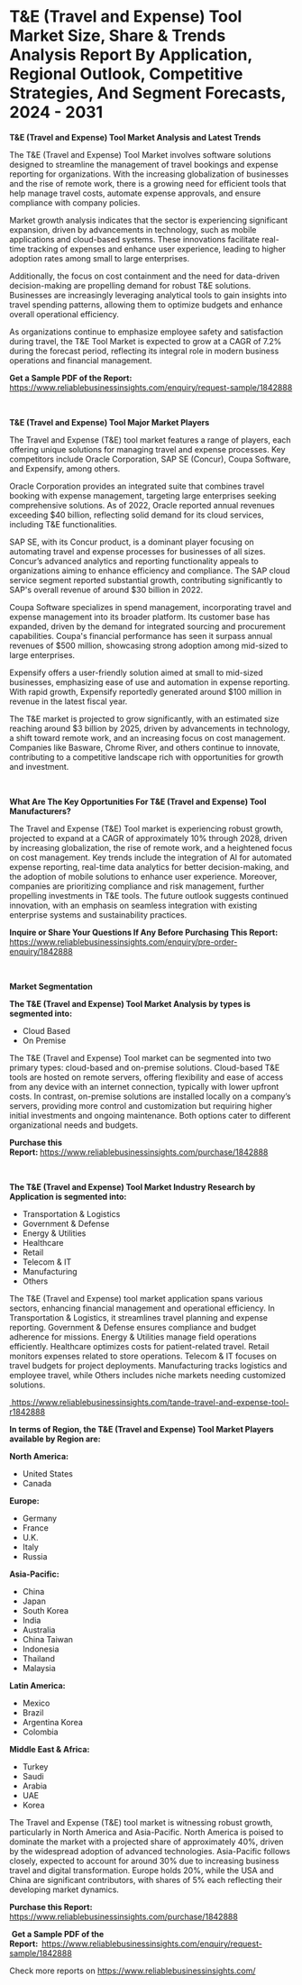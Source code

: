 <p><h1>T&E (Travel and Expense) Tool Market Size, Share & Trends Analysis Report By Application, Regional Outlook, Competitive Strategies, And Segment Forecasts, 2024 - 2031</h1></p><p><strong>T&E (Travel and Expense) Tool Market Analysis and Latest Trends</strong></p>
<p><p>The T&E (Travel and Expense) Tool Market involves software solutions designed to streamline the management of travel bookings and expense reporting for organizations. With the increasing globalization of businesses and the rise of remote work, there is a growing need for efficient tools that help manage travel costs, automate expense approvals, and ensure compliance with company policies. </p><p>Market growth analysis indicates that the sector is experiencing significant expansion, driven by advancements in technology, such as mobile applications and cloud-based systems. These innovations facilitate real-time tracking of expenses and enhance user experience, leading to higher adoption rates among small to large enterprises. </p><p>Additionally, the focus on cost containment and the need for data-driven decision-making are propelling demand for robust T&E solutions. Businesses are increasingly leveraging analytical tools to gain insights into travel spending patterns, allowing them to optimize budgets and enhance overall operational efficiency. </p><p>As organizations continue to emphasize employee safety and satisfaction during travel, the T&E Tool Market is expected to grow at a CAGR of 7.2% during the forecast period, reflecting its integral role in modern business operations and financial management.</p></p>
<p><strong>Get a Sample PDF of the Report:&nbsp;</strong> <a href="https://www.reliablebusinessinsights.com/enquiry/request-sample/1842888?utm_campaign=101&utm_medium=2&utm_source=Github&utm_content=ia&utm_term=01012025&utm_id=te-travel-and-expense-tool">https://www.reliablebusinessinsights.com/enquiry/request-sample/1842888</a></p>
<p>&nbsp;</p>
<p><strong>T&E (Travel and Expense) Tool Major Market Players</strong></p>
<p><p>The Travel and Expense (T&E) tool market features a range of players, each offering unique solutions for managing travel and expense processes. Key competitors include Oracle Corporation, SAP SE (Concur), Coupa Software, and Expensify, among others. </p><p>Oracle Corporation provides an integrated suite that combines travel booking with expense management, targeting large enterprises seeking comprehensive solutions. As of 2022, Oracle reported annual revenues exceeding $40 billion, reflecting solid demand for its cloud services, including T&E functionalities.</p><p>SAP SE, with its Concur product, is a dominant player focusing on automating travel and expense processes for businesses of all sizes. Concur’s advanced analytics and reporting functionality appeals to organizations aiming to enhance efficiency and compliance. The SAP cloud service segment reported substantial growth, contributing significantly to SAP's overall revenue of around $30 billion in 2022.</p><p>Coupa Software specializes in spend management, incorporating travel and expense management into its broader platform. Its customer base has expanded, driven by the demand for integrated sourcing and procurement capabilities. Coupa's financial performance has seen it surpass annual revenues of $500 million, showcasing strong adoption among mid-sized to large enterprises.</p><p>Expensify offers a user-friendly solution aimed at small to mid-sized businesses, emphasizing ease of use and automation in expense reporting. With rapid growth, Expensify reportedly generated around $100 million in revenue in the latest fiscal year.</p><p>The T&E market is projected to grow significantly, with an estimated size reaching around $3 billion by 2025, driven by advancements in technology, a shift toward remote work, and an increasing focus on cost management. Companies like Basware, Chrome River, and others continue to innovate, contributing to a competitive landscape rich with opportunities for growth and investment.</p></p>
<p>&nbsp;</p>
<p><strong>What Are The Key Opportunities For T&E (Travel and Expense) Tool Manufacturers?</strong></p>
<p><p>The Travel and Expense (T&E) Tool market is experiencing robust growth, projected to expand at a CAGR of approximately 10% through 2028, driven by increasing globalization, the rise of remote work, and a heightened focus on cost management. Key trends include the integration of AI for automated expense reporting, real-time data analytics for better decision-making, and the adoption of mobile solutions to enhance user experience. Moreover, companies are prioritizing compliance and risk management, further propelling investments in T&E tools. The future outlook suggests continued innovation, with an emphasis on seamless integration with existing enterprise systems and sustainability practices.</p></p>
<p><strong>Inquire or Share Your Questions If Any Before Purchasing This Report:</strong> <a href="https://www.reliablebusinessinsights.com/enquiry/pre-order-enquiry/1842888?utm_campaign=101&utm_medium=2&utm_source=Github&utm_content=ia&utm_term=01012025&utm_id=te-travel-and-expense-tool">https://www.reliablebusinessinsights.com/enquiry/pre-order-enquiry/1842888</a></p>
<p>&nbsp;</p>
<p><strong>Market Segmentation</strong></p>
<p><strong>The T&E (Travel and Expense) Tool Market Analysis by types is segmented into:</strong></p>
<p><ul><li>Cloud Based</li><li>On Premise</li></ul></p>
<p><p>The T&E (Travel and Expense) Tool market can be segmented into two primary types: cloud-based and on-premise solutions. Cloud-based T&E tools are hosted on remote servers, offering flexibility and ease of access from any device with an internet connection, typically with lower upfront costs. In contrast, on-premise solutions are installed locally on a company’s servers, providing more control and customization but requiring higher initial investments and ongoing maintenance. Both options cater to different organizational needs and budgets.</p></p>
<p><strong>Purchase this Report:&nbsp;</strong><a href="https://www.reliablebusinessinsights.com/purchase/1842888?utm_campaign=101&utm_medium=2&utm_source=Github&utm_content=ia&utm_term=01012025&utm_id=te-travel-and-expense-tool">https://www.reliablebusinessinsights.com/purchase/1842888</a></p>
<p>&nbsp;</p>
<p><strong>The T&E (Travel and Expense) Tool Market Industry Research by Application is segmented into:</strong></p>
<p><ul><li>Transportation & Logistics</li><li>Government & Defense</li><li>Energy & Utilities</li><li>Healthcare</li><li>Retail</li><li>Telecom & IT</li><li>Manufacturing</li><li>Others</li></ul></p>
<p><p>The T&E (Travel and Expense) tool market application spans various sectors, enhancing financial management and operational efficiency. In Transportation & Logistics, it streamlines travel planning and expense reporting. Government & Defense ensures compliance and budget adherence for missions. Energy & Utilities manage field operations efficiently. Healthcare optimizes costs for patient-related travel. Retail monitors expenses related to store operations. Telecom & IT focuses on travel budgets for project deployments. Manufacturing tracks logistics and employee travel, while Others includes niche markets needing customized solutions.</p></p>
<p><a href="https://www.reliablebusinessinsights.com/tande-travel-and-expense-tool-r1842888?utm_campaign=101&utm_medium=2&utm_source=Github&utm_content=ia&utm_term=01012025&utm_id=te-travel-and-expense-tool">&nbsp;https://www.reliablebusinessinsights.com/tande-travel-and-expense-tool-r1842888</a></p>
<p><strong>In terms of Region, the T&E (Travel and Expense) Tool Market Players available by Region are:</strong></p>
<p>
    <p> <strong> North America: </strong>
        <ul>
            <li>United States</li>
            <li>Canada</li>
        </ul>
        </p> 
    <p> <strong> Europe: </strong>
        <ul>
            <li>Germany</li>
            <li>France</li>
            <li>U.K.</li>
            <li>Italy</li>
            <li>Russia</li>
        </ul>
        </p> 
    <p> <strong> Asia-Pacific: </strong>
        <ul>
            <li>China</li>
            <li>Japan</li>
            <li>South Korea</li>
            <li>India</li>
            <li>Australia</li>
            <li>China Taiwan</li>
            <li>Indonesia</li>
            <li>Thailand</li>
            <li>Malaysia</li>
        </ul>
        </p> 
    <p> <strong> Latin America: </strong>
        <ul>
            <li>Mexico</li>
            <li>Brazil</li>
            <li>Argentina Korea</li>
            <li>Colombia</li>
        </ul>
        </p> 
    <p> <strong> Middle East & Africa: </strong>
        <ul>
            <li>Turkey</li>
            <li>Saudi</li>
            <li>Arabia</li>
            <li>UAE</li>
            <li>Korea</li>
        </ul>
    </p>
    </p>
<p><p>The Travel and Expense (T&E) tool market is witnessing robust growth, particularly in North America and Asia-Pacific. North America is poised to dominate the market with a projected share of approximately 40%, driven by the widespread adoption of advanced technologies. Asia-Pacific follows closely, expected to account for around 30% due to increasing business travel and digital transformation. Europe holds 20%, while the USA and China are significant contributors, with shares of 5% each reflecting their developing market dynamics.</p></p>
<p><strong>Purchase this Report: </strong><a href="https://www.reliablebusinessinsights.com/purchase/1842888?utm_campaign=101&utm_medium=2&utm_source=Github&utm_content=ia&utm_term=01012025&utm_id=te-travel-and-expense-tool">https://www.reliablebusinessinsights.com/purchase/1842888</a></p>
<p>&nbsp;<strong>Get a Sample PDF of the Report:&nbsp;&nbsp;</strong><a href="https://www.reliablebusinessinsights.com/enquiry/request-sample/1842888?utm_campaign=101&utm_medium=2&utm_source=Github&utm_content=ia&utm_term=01012025&utm_id=te-travel-and-expense-tool">https://www.reliablebusinessinsights.com/enquiry/request-sample/1842888</a></p>
<p><strong></strong></p>
<p>Check more reports on <a href="https://www.reliablebusinessinsights.com/?utm_campaign=101&utm_medium=2&utm_source=Github&utm_content=ia&utm_term=01012025&utm_id=te-travel-and-expense-tool">https://www.reliablebusinessinsights.com/</a></p>